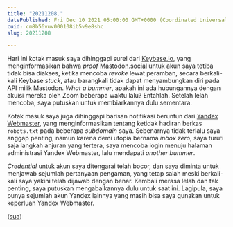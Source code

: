 ```yaml
---
title: "20211208."
datePublished: Fri Dec 10 2021 05:00:00 GMT+0000 (Coordinated Universal Time)
cuid: cm8b56vuv000108ib5v9e8shc
slug: 20211208

---
```


Hari ini kotak masuk saya dihinggapi surel dari [Keybase.io](http://Keybase.io), yang menginformasikan bahwa *proof* [Mastodon.social](http://Mastodon.social) untuk akun saya tetiba tidak bisa diakses, ketika mencoba *revoke* lewat peramban, secara berkali-kali Keybase *stuck*, atau barangkali tidak dapat menyambungkan diri pada API milik Mastodon. *What a bummer*, apakah ini ada hubungannya dengan akuisi mereka oleh Zoom beberapa waktu lalu? Entahlah. Setelah lelah mencoba, saya putuskan untuk membiarkannya dulu sementara.

Kotak masuk saya juga dihinggapi barisan notifikasi beruntun dari [Yandex Webmaster](https://webmaster.yandex.com/), yang menginformasikan tentang ketidak hadiran berkas `robots.txt` pada beberapa *subdomain* saya. Sebenarnya tidak terlalu saya anggap penting, namun karena demi utopia bernama *inbox zero*, saya turuti saja langkah anjuran yang tertera, saya mencoba login menuju halaman administrasi Yandex Webmaster, lalu mendapati *another bummer*.

*Credential* untuk akun saya ditengarai telah bocor, dan saya diminta untuk menjawab sejumlah pertanyaan pengaman, yang tetap salah meski berkali-kali saya yakini telah dijawab dengan benar. Kembali merasa lelah dan tak penting, saya putuskan mengabaikannya dulu untuk saat ini. Lagipula, saya punya sejumlah akun Yandex lainnya yang masih bisa saya gunakan untuk keperluan Yandex Webmaster.

([sua](https://sua.isy))